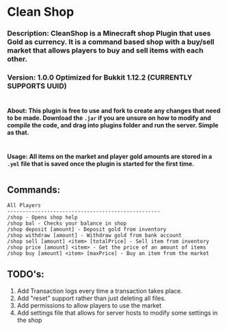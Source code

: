 # Clean Shop

### Description: CleanShop is a Minecraft shop Plugin that uses Gold as currency. It is a command based shop with a buy/sell market that allows players to buy and sell items with each other. 
### Version: 1.0.0 Optimized for **Bukkit 1.12.2** **(CURRENTLY SUPPORTS UUID)** 

#
#### About: This plugin is free to use and fork to create any changes that need to be made. Download the `.jar` if you are unsure on how to modify and compile the code, and drag into plugins folder and run the server. Simple as that. 
#
#### Usage: All items on the market and player gold amounts are stored in a `.yml` file that is saved once the plugin is started for the first time.
#
## Commands: 
```
All Players
--------------------------------------------------
/shop - Opens shop help
/shop bal - Checks your balance in shop
/shop deposit [amount] - Deposit gold from inventory
/shop withdraw [amount] - Withdraw gold from bank account
/shop sell [amount] <item> [totalPrice] - Sell item from inventory
/shop price [amount] <item> - Get the price of an amount of items
/shop buy [amount] <item> [maxPrice] - Buy an item from the market
```

## TODO's: 
1. Add Transaction logs every time a transaction takes place.
2. Add "reset" support rather than just deleting all files.
3. Add permissions to allow players to use the market
4. Add settings file that allows for server hosts to modify some settings in the shop



